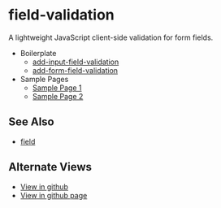 # field-validation

 A lightweight JavaScript client-side validation for form fields.

- Boilerplate
	- [add-input-field-validation](src/add-input-field-validation.js)
	- [add-form-field-validation](src/add-form-field-validation.js)
- Sample Pages
	- [Sample Page 1](sample/sample-1.html)
	- [Sample Page 2](sample/sample-2.html)

## See Also

- [field](https://github.com/JamesRobertHugginsNgo/field)

## Alternate Views

- [View in github](https://github.com/JamesRobertHugginsNgo/field-validation)
- [View in github page](https://jamesroberthugginsngo.github.io/field-validation/)